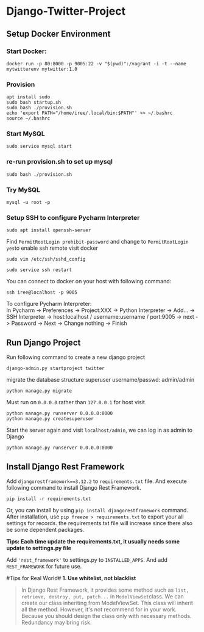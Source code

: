 # Django-Twitter-Project

## Setup Docker Environment
### Start Docker:
```
docker run -p 80:8000 -p 9005:22 -v "$(pwd)":/vagrant -i -t --name mytwitterenv mytwitter:1.0
```
### Provision
```
apt install sudo
sudo bash startup.sh
sudo bash ./provision.sh 
echo 'export PATH="/home/iree/.local/bin:$PATH"' >> ~/.bashrc
source ~/.bashrc
```

### Start MySQL
```
sudo service mysql start
```

### re-run provision.sh to set up mysql
```
sudo bash ./provision.sh
```

### Try MySQL
```
mysql -u root -p
```


### Setup SSH to configure Pycharm Interpreter
```
sudo apt install openssh-server
```
Find `PermitRootLogin prohibit-password` and change to `PermitRootLogin yes`to enable ssh remote visit docker
```
sudo vim /etc/ssh/sshd_config
```
```
sudo service ssh restart
```
You can connect to docker on your host with following command:
```
ssh iree@localhost -p 9005
```
To configure Pycharm Interpreter:  
In Pycharm -> Preferences -> Project:XXX -> Python Interpreter -> Add... -> SSH Interpreter -> host:localhost / username:username / port:9005 -> next -> Password -> Next -> Change nothing -> Finish

## Run Django Project
Run following command to create a new django project
```
django-admin.py startproject twitter
```
migrate the database structure
superuser username/passwd: admin/admin
``` 
python manage.py migrate
```
Must run on `0.0.0.0` rather than `127.0.0.1` for host visit
```
python manage.py runserver 0.0.0.0:8000
python manage.py createsuperuser
```
Start the server again and visit `localhost/admin`, we can log in as admin to Django
```
python manage.py runserver 0.0.0.0:8000
```

## Install Django Rest Framework

Add `djangorestframework==3.12.2` to `requirements.txt` file. And execute following command to install Django Rest Framework. 
```
pip install -r requirements.txt 
```
Or, you can install by using `pip install djangorestframework` command. After installation, use `pip freeze > requirements.txt` to export your all settings for records. the requirements.txt file will increase since there also be some dependent packages.

**Tips: Each time update the requirements.txt, it usually needs some update to settings.py file**

Add `'rest_framework'` to settings.py to `INSTALLED_APPS`.
And add `REST_FRAMEWORK` for future use.

#Tips for Real World#
**1. Use whitelist, not blacklist**
>In Django Rest Framework, it provides some method such as `list, retrieve, destroy, put, patch...` in `ModelViewSet`class. We can create our class inheriting from ModelViewSet. This class will inherit all the method. However, it's not recommend for in your work. Because you should design the class only with necessary methods. Redundancy may bring risk.
